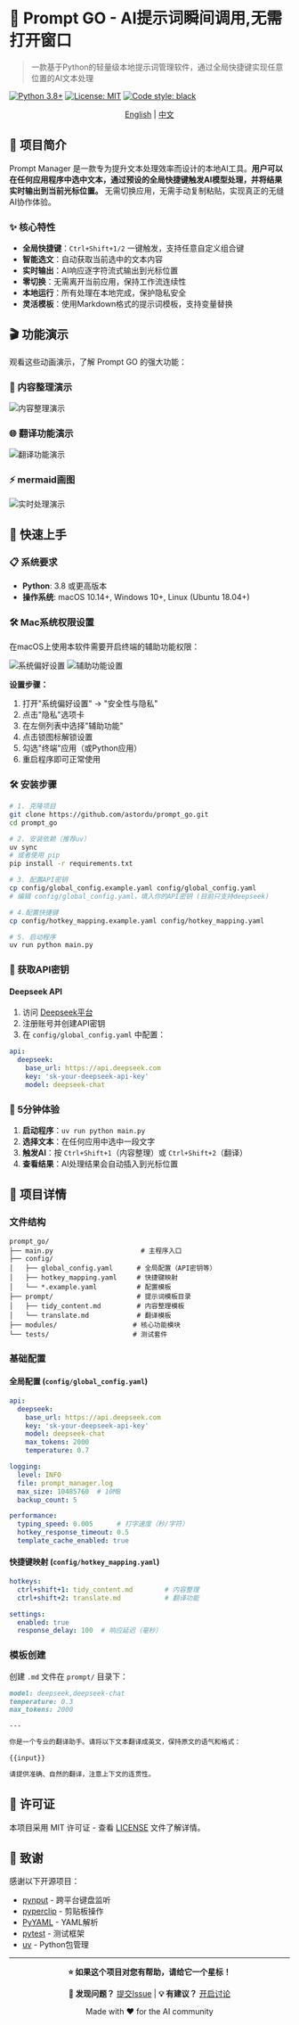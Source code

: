 # 🚀 Prompt GO - AI提示词瞬间调用,无需打开窗口

> 一款基于Python的轻量级本地提示词管理软件，通过全局快捷键实现任意位置的AI文本处理

[![Python 3.8+](https://img.shields.io/badge/python-3.8+-blue.svg)](https://www.python.org/downloads/)
[![License: MIT](https://img.shields.io/badge/License-MIT-yellow.svg)](https://opensource.org/licenses/MIT)
[![Code style: black](https://img.shields.io/badge/code%20style-black-000000.svg)](https://github.com/psf/black)

<div align="center">

[English](README.md) | [中文](README_CN.md)

</div>

## 📖 项目简介

Prompt Manager 是一款专为提升文本处理效率而设计的本地AI工具。**用户可以在任何应用程序中选中文本，通过预设的全局快捷键触发AI模型处理，并将结果实时输出到当前光标位置。** 无需切换应用，无需手动复制粘贴，实现真正的无缝AI协作体验。

### ✨ 核心特性

- **全局快捷键**：`Ctrl+Shift+1/2` 一键触发，支持任意自定义组合键
- **智能选文**：自动获取当前选中的文本内容
- **实时输出**：AI响应逐字符流式输出到光标位置
- **零切换**：无需离开当前应用，保持工作流连续性
- **本地运行**：所有处理在本地完成，保护隐私安全
- **灵活模板**：使用Markdown格式的提示词模板，支持变量替换


## 🎬 功能演示

观看这些动画演示，了解 Prompt GO 的强大功能：

### 📝 内容整理演示
![内容整理演示](docs/images/CleanShot%202025-07-24%20at%2020.39.57.gif)

### 🌐 翻译功能演示
![翻译功能演示](docs/images/CleanShot%202025-07-24%20at%2020.42.00.gif)

### ⚡ mermaid画图
![实时处理演示](docs/images/CleanShot%202025-07-24%20at%2020.44.17.gif)


## 🚀 快速上手

### 📋 系统要求
- **Python**: 3.8 或更高版本
- **操作系统**: macOS 10.14+, Windows 10+, Linux (Ubuntu 18.04+)

### 🛠️ Mac系统权限设置

在macOS上使用本软件需要开启终端的辅助功能权限：

![系统偏好设置](docs/images/system_preferences.png)
![辅助功能设置](docs/images/accessibility_settings.png)

**设置步骤：**
1. 打开"系统偏好设置" → "安全性与隐私"
2. 点击"隐私"选项卡
3. 在左侧列表中选择"辅助功能"
4. 点击锁图标解锁设置
5. 勾选"终端"应用（或Python应用）
6. 重启程序即可正常使用

### 🛠️ 安装步骤 

```bash
# 1. 克隆项目
git clone https://github.com/astordu/prompt_go.git
cd prompt_go

# 2. 安装依赖（推荐uv）
uv sync
# 或者使用 pip
pip install -r requirements.txt

# 3. 配置API密钥
cp config/global_config.example.yaml config/global_config.yaml
# 编辑 config/global_config.yaml，填入你的API密钥 (目前只支持deepseek)

# 4.配置快捷键
cp config/hotkey_mapping.example.yaml config/hotkey_mapping.yaml

# 5. 启动程序
uv run python main.py
```

### 🔑 获取API密钥

#### Deepseek API
1. 访问 [Deepseek平台](https://platform.deepseek.com/)
2. 注册账号并创建API密钥
3. 在 `config/global_config.yaml` 中配置：

```yaml
api:
  deepseek:
    base_url: https://api.deepseek.com
    key: 'sk-your-deepseek-api-key'
    model: deepseek-chat
```

### 🎯 5分钟体验

1. **启动程序**：`uv run python main.py`
2. **选择文本**：在任何应用中选中一段文字
3. **触发AI**：按 `Ctrl+Shift+1`（内容整理）或 `Ctrl+Shift+2`（翻译）
4. **查看结果**：AI处理结果会自动插入到光标位置

## 📁 项目详情

### 文件结构

```
prompt_go/
├── main.py                      # 主程序入口
├── config/
│   ├── global_config.yaml      # 全局配置（API密钥等）
│   ├── hotkey_mapping.yaml     # 快捷键映射
│   └── *.example.yaml          # 配置模板
├── prompt/                     # 提示词模板目录
│   ├── tidy_content.md         # 内容整理模板
│   └── translate.md            # 翻译模板
├── modules/                   # 核心功能模块
└── tests/                     # 测试套件
```

### 基础配置

#### 全局配置 (`config/global_config.yaml`)

```yaml
api:
  deepseek:
    base_url: https://api.deepseek.com
    key: 'sk-your-deepseek-api-key'
    model: deepseek-chat
    max_tokens: 2000
    temperature: 0.7

logging:
  level: INFO
  file: prompt_manager.log
  max_size: 10485760  # 10MB
  backup_count: 5

performance:
  typing_speed: 0.005      # 打字速度（秒/字符）
  hotkey_response_timeout: 0.5
  template_cache_enabled: true
```

#### 快捷键映射 (`config/hotkey_mapping.yaml`)

```yaml
hotkeys:
  ctrl+shift+1: tidy_content.md        # 内容整理
  ctrl+shift+2: translate.md           # 翻译功能

settings:
  enabled: true
  response_delay: 100  # 响应延迟（毫秒）
```

### 模板创建

创建 `.md` 文件在 `prompt/` 目录下：

```markdown
model: deepseek,deepseek-chat
temperature: 0.3
max_tokens: 2000

---

你是一个专业的翻译助手。请将以下文本翻译成英文，保持原文的语气和格式：

{{input}}

请提供准确、自然的翻译，注意上下文的连贯性。
```

## 📄 许可证

本项目采用 MIT 许可证 - 查看 [LICENSE](LICENSE) 文件了解详情。

## 🙏 致谢

感谢以下开源项目：
- [pynput](https://github.com/moses-palmer/pynput) - 跨平台键盘监听
- [pyperclip](https://github.com/asweigart/pyperclip) - 剪贴板操作
- [PyYAML](https://github.com/yaml/pyyaml) - YAML解析
- [pytest](https://github.com/pytest-dev/pytest) - 测试框架
- [uv](https://github.com/astral-sh/uv) - Python包管理

---

<div align="center">

**⭐ 如果这个项目对您有帮助，请给它一个星标！**

**🐛 发现问题？** [提交Issue](https://github.com/astordu/prompt_go/issues) | **💡 有建议？** [开启讨论](https://github.com/astordu/prompt_go/discussions)

Made with ❤️ for the AI community

</div> 